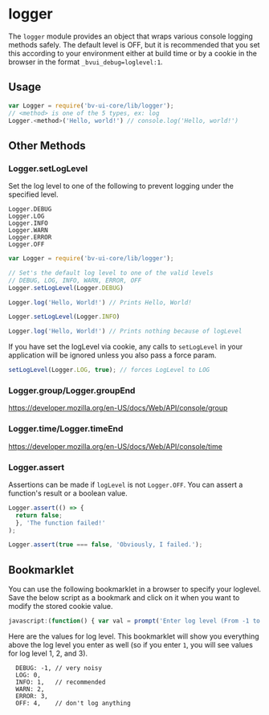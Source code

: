 # logger

The `logger` module provides an object that wraps various console logging methods safely. The default level is OFF, but it is recommended that you set this according to your environment either at build time or by a cookie in the browser in the format `_bvui_debug=loglevel:1`.

## Usage

```javascript
var Logger = require('bv-ui-core/lib/logger');
// <method> is one of the 5 types, ex: log
Logger.<method>('Hello, world!') // console.log('Hello, world!')
```

## Other Methods
### Logger.setLogLevel

Set the log level to one of the following to prevent logging under the specified level.
```
Logger.DEBUG
Logger.LOG
Logger.INFO
Logger.WARN
Logger.ERROR
Logger.OFF
```

```javascript
var Logger = require('bv-ui-core/lib/logger');

// Set's the default log level to one of the valid levels
// DEBUG, LOG, INFO, WARN, ERROR, OFF
Logger.setLogLevel(Logger.DEBUG)

Logger.log('Hello, World!') // Prints Hello, World!

Logger.setLogLevel(Logger.INFO)

Logger.log('Hello, World!') // Prints nothing because of logLevel
```

If you have set the logLevel via cookie, any calls to `setLogLevel` in your application will be ignored unless you also pass a force param.

```javascript
setLogLevel(Logger.LOG, true); // forces LogLevel to LOG
```

### Logger.group/Logger.groupEnd
https://developer.mozilla.org/en-US/docs/Web/API/console/group

### Logger.time/Logger.timeEnd
https://developer.mozilla.org/en-US/docs/Web/API/console/time

### Logger.assert

Assertions can be made if `logLevel` is not `Logger.OFF`. You can assert a function's result or a boolean value.

```javascript
Logger.assert(() => {
  return false;
  }, 'The function failed!'
);

Logger.assert(true === false, 'Obviously, I failed.');
```

## Bookmarklet

You can use the following bookmarklet in a browser to specify your loglevel. Save the below script as a bookmark and click on it when you want to modify the stored cookie value.

```javascript
javascript:(function() { var val = prompt('Enter log level (From -1 to 4)'); if (!val && val !== 0) { return; } document.cookie='_bvui_debug=logLevel:' + val; }());
```

Here are the values for log level. This bookmarklet will show you everything above the log level you enter as well (so if you enter `1`, you will see values for log level 1, 2, and 3).

```
  DEBUG: -1, // very noisy
  LOG: 0,
  INFO: 1,   // recommended
  WARN: 2,
  ERROR: 3,
  OFF: 4,    // don't log anything
```
